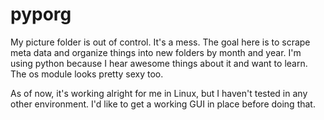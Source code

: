 # pyporg

My picture folder is out of control. It's a mess. The goal here is to scrape meta data and organize things into new folders by month and year. I'm using python because I hear awesome things about it and want to learn. The os module looks pretty sexy too.

As of now, it's working alright for me in Linux, but I haven't tested in any other environment. I'd like to get a working GUI in place before doing that.